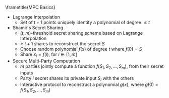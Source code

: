 \frametitle{MPC Basics}

- Lagrange Interpolation
	- Set of  $t+1$ points uniquely identify a polynomial of degree $\leq t$
- Shamir's Secret Sharing
	- $(t, m)$-threshold secret sharing scheme based on Lagrange Interpolation
	- $\geq$ $t+1$ shares to reconstruct the secret $S$
	- Choose random polynomial $f(x)$ of degree $t$ where $f(0) = S$
	- Share $s_i = f(i)$, for $i \in [1,m]$ 
- Secure Multi-Party Computation
	- $m$ parties jointly compute a function $f(S_{1},S_{2},\dots,S_{m})$, from their secret inputs
	- Party $i$ secret shares its private input $S_{i}$ with the others
	- Interactive protocol to reconstruct a polynomial $g(x)$, where $g(0)=f(S_1, S_2, \dots, S_m)$